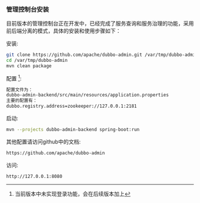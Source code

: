 ### 管理控制台安装

目前版本的管理控制台正在开发中，已经完成了服务查询和服务治理的功能，采用前后端分离的模式，具体的安装和使用步骤如下：

安装:

```sh
git clone https://github.com/apache/dubbo-admin.git /var/tmp/dubbo-admin
cd /var/tmp/dubbo-admin
mvn clean package
```

配置 [^1]:

```sh
配置文件为：
dubbo-admin-backend/src/main/resources/application.properties
主要的配置有：
dubbo.registry.address=zookeeper://127.0.0.1:2181
```

启动:

```sh
mvn --projects dubbo-admin-backend spring-boot:run
```

其他配置请访问github中的文档:

```sh
https://github.com/apache/dubbo-admin
```

访问:

```
http://127.0.0.1:8080
```

[^1]: 当前版本中未实现登录功能，会在后续版本加上
